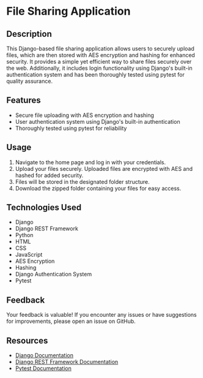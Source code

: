 # File Sharing Application

## Description
This Django-based file sharing application allows users to securely upload files, which are then stored with AES encryption and hashing for enhanced security. It provides a simple yet efficient way to share files securely over the web. Additionally, it includes login functionality using Django's built-in authentication system and has been thoroughly tested using pytest for quality assurance.

## Features
- Secure file uploading with AES encryption and hashing
- User authentication system using Django's built-in authentication
- Thoroughly tested using pytest for reliability

## Usage
1. Navigate to the home page and log in with your credentials.
2. Upload your files securely. Uploaded files are encrypted with AES and hashed for added security.
3. Files will be stored in the designated folder structure.
4. Download the zipped folder containing your files for easy access.

## Technologies Used
- Django
- Django REST Framework
- Python
- HTML
- CSS
- JavaScript
- AES Encryption
- Hashing
- Django Authentication System
- Pytest

## Feedback
Your feedback is valuable! If you encounter any issues or have suggestions for improvements, please open an issue on GitHub.

## Resources
- [Django Documentation](https://docs.djangoproject.com/en/stable/)
- [Django REST Framework Documentation](https://www.django-rest-framework.org/)
- [Pytest Documentation](https://docs.pytest.org/en/stable/)

